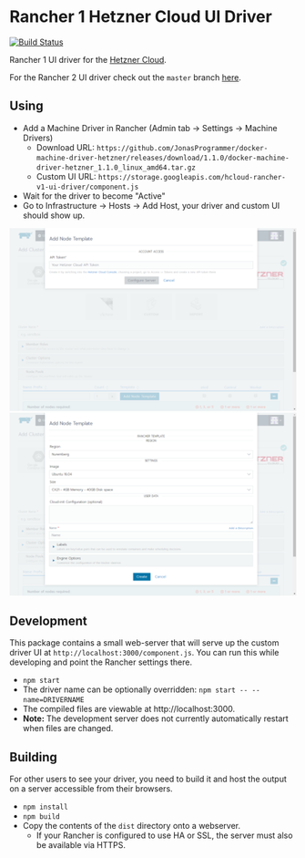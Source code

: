 # Rancher 1 Hetzner Cloud UI Driver

[![Build Status](https://travis-ci.org/mxschmitt/ui-driver-hetzner.svg?branch=v1.6)](https://travis-ci.org/mxschmitt/ui-driver-hetzner)

Rancher 1 UI driver for the [Hetzner Cloud](hetzner.de/cloud).

For the Rancher 2 UI driver check out the `master` branch [here](https://github.com/mxschmitt/ui-driver-hetzner/tree/master).

## Using

* Add a Machine Driver in Rancher (Admin tab -> Settings -> Machine Drivers)
  * Download URL: `https://github.com/JonasProgrammer/docker-machine-driver-hetzner/releases/download/1.1.0/docker-machine-driver-hetzner_1.1.0_linux_amd64.tar.gz`
  * Custom UI URL: `https://storage.googleapis.com/hcloud-rancher-v1-ui-driver/component.js`
* Wait for the driver to become "Active"
* Go to Infrastructure -> Hosts -> Add Host, your driver and custom UI should show up.

![Authentication screen](docs/authentication-screen.png)
![Configuration screen](docs/configuration-screen.png)

## Development

This package contains a small web-server that will serve up the custom driver UI at `http://localhost:3000/component.js`.  You can run this while developing and point the Rancher settings there.
* `npm start`
* The driver name can be optionally overridden: `npm start -- --name=DRIVERNAME`
* The compiled files are viewable at http://localhost:3000.
* **Note:** The development server does not currently automatically restart when files are changed.

## Building

For other users to see your driver, you need to build it and host the output on a server accessible from their browsers.

* `npm install`
* `npm build`
* Copy the contents of the `dist` directory onto a webserver.
  * If your Rancher is configured to use HA or SSL, the server must also be available via HTTPS.

